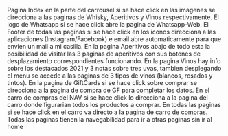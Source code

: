 Pagina Index en la parte del carrousel si se hace click en las imagenes se direcciona a las paginas de Whisky, Aperitivos y Vinos respectivamente.
El logo de Whatsapp si se hace click abre la pagina de Whatsapp-Web.
El Footer de todas las paginas si se hace click en los iconos direcciona a las aplicaciones (Instagram/Facebook) e email abre automaticamente para que envien un mail a mi casilla. 
En la pagina Aperitivos abajo de todo esta la posibilidad de visitar las 3 paginas de aperitivos con sus botones de desplazamiento correspondientes funcionando.
En la pagina Vinos hay info sobre los destacados 2021 y 3 notas sobre tres uvas, tambien desplegando el menu se accede a las paginas de 3 tipos de vinos (blancos, rosados y tintos).
En la pagina de GiftCards si se hace click sobre comprar se direcciona a la pagina de compra de GF para completar los datos.
En el carro de compras del NAV si se hace click lo direcciona a la pagina del carro donde figurarian todos los productos a comprar.
En todas las paginas si se hace click en el carro va directo a la pagina de carro de compras.
Todas las paginas tienen la navegabilidad para ir a otras paginas sin ir al home